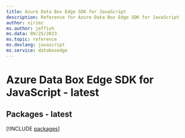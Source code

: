 ```yaml
---
title: Azure Data Box Edge SDK for JavaScript
description: Reference for Azure Data Box Edge SDK for JavaScript
author: xirzec
ms.author: jeffish
ms.data: 09/25/2023
ms.topic: reference
ms.devlang: javascript
ms.service: databoxedge
---
```

# Azure Data Box Edge SDK for JavaScript - latest
## Packages - latest
[!INCLUDE [packages](data-box-edge-index.md)]